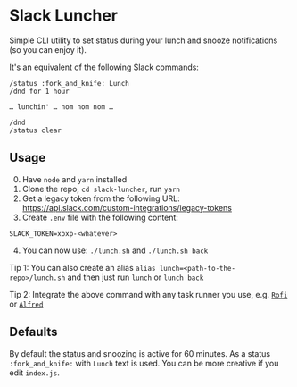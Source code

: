 # Slack Luncher

Simple CLI utility to set status during your lunch and snooze notifications (so you can enjoy it).

It's an equivalent of the following Slack commands:
```
/status :fork_and_knife: Lunch
/dnd for 1 hour

… lunchin' … nom nom nom …

/dnd
/status clear
```

## Usage

0. Have `node` and `yarn` installed
1. Clone the repo, `cd slack-luncher`, run `yarn`
2. Get a legacy token from the following URL: https://api.slack.com/custom-integrations/legacy-tokens
3. Create `.env` file with the following content:

```
SLACK_TOKEN=xoxp-<whatever>
```

4. You can now use: `./lunch.sh` and `./lunch.sh back`

Tip 1: You can also create an alias `alias lunch=<path-to-the-repo>/lunch.sh` and then just run `lunch` or `lunch back`

Tip 2: Integrate the above command with any task runner you use, e.g. [`Rofi`](https://github.com/DaveDavenport/rofi) or [`Alfred`](https://www.alfredapp.com/)

## Defaults

By default the status and snoozing is active for 60 minutes. As a status `:fork_and_knife:` with `Lunch` text is used. You can be more creative if you edit `index.js`.
